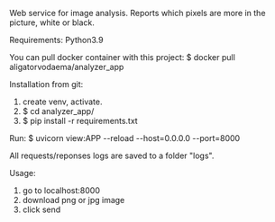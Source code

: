 Web service for image analysis.
Reports which pixels are more in the picture, white or black.

Requirements: Python3.9

You can pull docker container with this project:
$ docker pull aligatorvodaema/analyzer_app

Installation from git:
1. create venv, activate.
2. $ cd analyzer_app/
3. $ pip install -r requirements.txt

Run: $ uvicorn view:APP --reload --host=0.0.0.0 --port=8000

All requests/reponses logs are saved to a folder "logs".

Usage:
1. go to localhost:8000
2. download png or jpg image
3. click send
